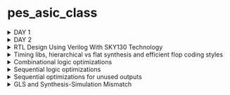 # pes_asic_class
<details>
<summary>DAY 1</summary>
<br>
	
[](https://github.com/udayM-design/pes_asic_class#links-for-easy-navigaton)
## Day 1 Assignment

### 1. Create a simple C program That calculates sum from 1 to N -> Sum of numbers from 1 to n

```
gcc 1ton.c -o 1ton.o
./1ton.o

```
![image](https://github.com/udayM-design/pes_asic_class/assets/93391726/99980318-cea2-436a-8b82-da5ee495e35b)


### compile using riscv compieler and view the output
![image](https://github.com/udayM-design/pes_asic_class/assets/93391726/8e1004ca-1d8e-42f8-8f4d-df14c2f88fa4)


### To debug the ALP generated by the compiler
![image](https://github.com/udayM-design/pes_asic_class/assets/93391726/295595b7-5c89-4da7-98a9-e70dc1395b21)


### Contents of main when used -O1 optimizer

![image](https://github.com/udayM-design/pes_asic_class/assets/93391726/1766e1a5-266c-4aed-875d-1af09263358f)


### contents of main when used -Ofast optimizer
![image](https://github.com/udayM-design/pes_asic_class/assets/93391726/0c8dcd17-a463-49c5-bbc8-e246ff9c260a)

## 2.create a C program that shows the maximum and minimum values of 64bit unsigend and signed numbers
![image](https://github.com/udayM-design/pes_asic_class/assets/93391726/270c60de-78c6-478e-8282-e7d284f7a225)

</details>


<details>
<summary>DAY 2</summary>
<br>
	
[](https://github.com/udayM-design/pes_asic_class#links-for-easy-navigaton)
## Day 2 
#### Representation formats of load, add, store etc instructions  
![image](https://github.com/udayM-design/pes_asic_class/assets/93391726/08e92535-a42d-488f-9df8-d5f901eee2d3)

### Simulating new C program with function call 
![image](https://github.com/udayM-design/pes_asic_class/assets/93391726/f69f4e52-c5fb-4388-9866-4d84ed79c36d)
![image](https://github.com/udayM-design/pes_asic_class/assets/93391726/9d48b598-ca70-4c77-b94c-d5f0b2732eb0)

### To run C-program on RISC-V CPU
```
chmod 777 rv32im.sh
./rv32im.sh
```
![image](https://github.com/udayM-design/pes_asic_class/assets/93391726/7c83c041-a5fa-4377-b578-8b460208ccd9)


</details>
<details>
<summary>RTL Design Using Verilog With SKY130 Technology</summary>
<br>
	
[](https://github.com/udayM-design/pes_asic_class#links-for-easy-navigaton)
#### DAY 1
<details>
<summary>Labs on Yosys introduction</summary>
<br>
	
[](https://github.com/udayM-design/pes_asic_class#links-for-easy-navigaton)
 Invoking yosys
 ![image](https://github.com/udayM-design/pes_asic_class/assets/93391726/9051e4fc-4438-4a67-a32d-3d98d945af3f)

```
read_liberty -lib ../lib/sky130_fd_sc_hd__tt_025C_1v80.lib
read_verilog good_mux.v
synth -top good_mux.v

```
![image](https://github.com/udayM-design/pes_asic_class/assets/93391726/a95f917f-f3c5-423b-b08f-97900ee085da)
![image](https://github.com/udayM-design/pes_asic_class/assets/93391726/1c4b517a-ce68-4691-8709-c92c199aa1fb)
```
To synthesis the mosule:synth -top good_mux
```
![image](https://github.com/udayM-design/pes_asic_class/assets/93391726/5e352ecb-eade-4b78-a448-7818f80993b2)

```
To generate the netlist:abc -liberty ../lib/sky130_fd_sc_hd__tt_025C_1v80.lib

```
![image](https://github.com/udayM-design/pes_asic_class/assets/93391726/916136e4-38c3-4257-82d5-f34b977bf99c)
```
To see the logic it has realised : show
```
![image](https://github.com/udayM-design/pes_asic_class/assets/93391726/fefa9063-3365-4f5f-abe6-2718d0604865)

</details>
</details>
<details>
<summary>Timing libs, hierarchical vs flat synthesis and efficient flop coding styles</summary>
<br>
	
[](https://github.com/udayM-design/pes_asic_class#links-for-easy-navigaton)
### Introduction to timing.libs (Lab4)
```
gvim ../lib/sky130_fd_sc_hd__tt_025C_1v80.lib
```
![image](https://github.com/udayM-design/pes_asic_class/assets/93391726/eafd0075-282a-458f-a0a8-9c993f7cc8fa)
![image](https://github.com/udayM-design/pes_asic_class/assets/93391726/cbd8c9d3-e0b0-4c08-8cde-4a815e4a9210)
![image](https://github.com/udayM-design/pes_asic_class/assets/93391726/8a25284b-2d79-4b1b-9833-b5aab0d9660c)
![image](https://github.com/udayM-design/pes_asic_class/assets/93391726/0a496974-d449-4dad-8b88-c704dac01542)

### Hierarchical vs Flat synthesis
```
cd vsd/sky130RTLDesignAndSynthesisWorkshop/verilog_files
gvim multiple_modules.v
```
![image](https://github.com/udayM-design/pes_asic_class/assets/93391726/f43e2444-9fc9-4ddd-a083-af51cb1cf2c6)

```
yosys
read_liberty -lib ../lib/sky130_fd_sc_hd__tt_025C_1v80.lib
read_verilog multiple_modules.v
synth -top multiple_modules
```
![image](https://github.com/udayM-design/pes_asic_class/assets/93391726/d7c27269-274f-4b20-9e1f-3f5cdaf69bc6)
![image](https://github.com/udayM-design/pes_asic_class/assets/93391726/b3c60312-1f00-4c1b-bb7d-ccd4e0bf6569)
```
abc -liberty ../lib/sky130_fd_sc_hd__tt_025C_1v80.lib
show multiple_modules
```
![image](https://github.com/udayM-design/pes_asic_class/assets/93391726/11648dce-1050-4e91-b440-a0217bcd4260)

```
write_verilog -noattr multiple_modules_hier.v
!gvim multiple_modules_hier.v
```
![image](https://github.com/udayM-design/pes_asic_class/assets/93391726/f4efe289-e114-44af-be14-73c4bc83ce96)
![image](https://github.com/udayM-design/pes_asic_class/assets/93391726/c47f6c2a-b749-4700-9a9a-2866e216d64d)

### Flat Synthesis
```
yosys
read_liberty -lib ../lib/sky130_fd_sc_hd__tt_025C_1v80.lib
read_verilog multiple_modules.v
synth -top multiple_modules
abc -liberty ../lib/sky130_fd_sc_hd__tt_025C_1v80.lib
flatten
show
```
![image](https://github.com/udayM-design/pes_asic_class/assets/93391726/cb2a4bcd-2f31-4786-b78f-0dc15501aaed)
```
write_verilog -noattr multiple_modules_flat.v
!gvim multiple_modules_flat.v
```

![image](https://github.com/udayM-design/pes_asic_class/assets/93391726/1f57401d-e671-4d8b-bb45-341476f09209)

### Various Flop Coding Styles and optimization
## D Flip-Flop with Asynchronous and synchronous Reset
```
cd vsd/sky130RTLDesignAndSynthesisWorkshop/verilog_files
gvim dff_asyncres_syncres.v

```
![image](https://github.com/udayM-design/pes_asic_class/assets/93391726/bec343fd-98c6-458d-a997-7c77d6faf7fd)
```
cd vlsi/sky130RTLDesignAndSynthesisWorkshop/verilog_files
gvim dff_asyncres_syncres.v
iverilog dff_asyncres.v tb_dff_asyncres.v
./a.out
 gtkwave tb_dff_asyncres.vcd

```
![image](https://github.com/udayM-design/pes_asic_class/assets/93391726/ea3432ff-9c9d-4f03-a44a-14120d8c901b)


```
yosys
read_liberty -lib ../lib/sky130_fd_sc_hd__tt_025C_1v80.lib
read_verilog dff_asyncres.v
synth -top dff_asyncres
dfflibmap -liberty ../lib/sky130_fd_sc_hd__tt_025C_1v80.lib
abc -liberty ../lib/sky130_fd_sc_hd__tt_025C_1v80.lib
show
```
![image](https://github.com/udayM-design/pes_asic_class/assets/93391726/281b51e8-28a4-48f3-a5f4-2401b6602e48)

## D Flip_Flop with Asynchronous Set
```
gvim dff_async_set.v

```
![image](https://github.com/udayM-design/pes_asic_class/assets/93391726/f2b37b03-435f-4ecd-84ca-a1d5fd6587cd)

```
iverilog dff_async_set.v tb_dff_async_set.v
./a.out
gtkwave tb_dff_async_set.vcd
```
![image](https://github.com/udayM-design/pes_asic_class/assets/93391726/47a0cc36-4596-4e2c-bc16-6bf56984c160)
```
yosys
read_liberty -lib ../lib/sky130_fd_sc_hd__tt_025C_1v80.lib
read_verilog dff_async_set.v
synth -top dff_async_set
dfflibmap -liberty ../lib/sky130_fd_sc_hd__tt_025C_1v80.lib
abc -liberty ../lib/sky130_fd_sc_hd__tt_025C_1v80.lib
show

```
![image](https://github.com/udayM-design/pes_asic_class/assets/93391726/8d6e4f22-ff51-4072-b1c2-16db50286ff2)
## D Flip-Flop with Synchronous Reset
```
gvim dff_syncres.v
```
![image](https://github.com/udayM-design/pes_asic_class/assets/93391726/18a0319f-25c3-4552-8fcb-d64dbe6e60d0)
```
iverilog dff_syncres.v tb_dff_syncres.v
./a.out
gtkwave tb_dff_syncres.vcd
```
![image](https://github.com/udayM-design/pes_asic_class/assets/93391726/a3c9165f-d9f9-458b-a7a3-9c315e310563)
```
read_liberty -lib ../lib/sky130_fd_sc_hd__tt_025C_1v80.lib
read_verilog dff_syncres.v
synth -top dff_syncres
dfflibmap -liberty ../lib/sky130_fd_sc_hd__tt_025C_1v80.lib
abc -liberty ../lib/sky130_fd_sc_hd__tt_025C_1v80.lib
show
```
![image](https://github.com/udayM-design/pes_asic_class/assets/93391726/1cc6646c-b74b-4c55-8b97-eaf4114365f7)

### Interesting Optimisations
```
gvim mult_2.v
```
![image](https://github.com/udayM-design/pes_asic_class/assets/93391726/a6798221-9770-4e8e-ae74-57aeffe585c8)
```
read_liberty -lib ../lib/sky130_fd_sc_hd__tt_025C_1v80.lib
read_verilog mult_2.v
synth -top mul2
abc -liberty ../lib/sky130_fd_sc_hd__tt_025C_1v80.lib
show
```
![image](https://github.com/udayM-design/pes_asic_class/assets/93391726/aca9dd2d-d058-43b5-84e9-db28f958b049)
```
write_verilog -noattr mul2_netlist.v
!gvim mul2_netlist.v
```

![image](https://github.com/udayM-design/pes_asic_class/assets/93391726/d38f6a34-d197-44db-a38c-04384e7d299b)
```
read_liberty -lib ../lib/sky130_fd_sc_hd__tt_025C_1v80.lib
read_verilog mult_8.v
synth -top mult8
abc -liberty ../lib/sky130_fd_sc_hd__tt_025C_1v80.lib
show
```
![image](https://github.com/udayM-design/pes_asic_class/assets/93391726/b47761c1-ddbe-4549-8692-e230cbd7e287)
```
write_verilog -noattr mul8_netlist.v
!gvim mult8_netlist.v
```
![image](https://github.com/udayM-design/pes_asic_class/assets/93391726/013372e4-786d-46f8-adb4-a0cfe6030a52)

</details>
</details>

<details>
<summary>Combinational logic optimizations </summary>
<br>
	
[](https://github.com/udayM-design/pes_asic_class#links-for-easy-navigaton)
```
gvim opt_check.v
```
![image](https://github.com/udayM-design/pes_asic_class/assets/93391726/86a4d3a0-2cad-45bc-b847-45cf76fde595)
# opt_check
```
read_liberty -lib ../lib/sky130_fd_sc_hd__tt_025C_1v80.lib
read_verilog opt_check.v
synth -top opt_check
opt_clean -purge
abc -liberty ../lib/sky130_fd_sc_hd__tt_025C_1v80.lib
show
```
![image](https://github.com/udayM-design/pes_asic_class/assets/93391726/385cb096-ce0b-4cc8-8b37-d23d9918591b)
![image](https://github.com/udayM-design/pes_asic_class/assets/93391726/209156fb-327d-42b9-a03b-9b76835749ec)

# opt_check2
```
gvim opt_check.v

```
![image](https://github.com/udayM-design/pes_asic_class/assets/93391726/66994bd9-f6d2-49f7-966e-f091d250d360)
```
read_liberty -lib ../lib/sky130_fd_sc_hd__tt_025C_1v80.lib
read_verilog opt_check2.v
synth -top opt_check2
opt_clean -purge
abc -liberty ../lib/sky130_fd_sc_hd__tt_025C_1v80.lib
show
```
![image](https://github.com/udayM-design/pes_asic_class/assets/93391726/2b88d7cf-fff9-4e6f-849b-5bb015dd6abf)
![image](https://github.com/udayM-design/pes_asic_class/assets/93391726/5c1879a8-b774-4296-b5a3-d959fbceb827)
# opt_check3
```
gvim opt_check3.v
```
![image](https://github.com/udayM-design/pes_asic_class/assets/93391726/2986621d-31b7-49f1-a4b5-2c663185a7bf)

```
read_liberty -lib ../lib/sky130_fd_sc_hd__tt_025C_1v80.lib
read_verilog opt_check3.v
synth -top opt_check3
opt_clean -purge
abc -liberty ../lib/sky130_fd_sc_hd__tt_025C_1v80.lib
show

```
![image](https://github.com/udayM-design/pes_asic_class/assets/93391726/3ae1884f-c39a-47aa-9ad0-4e4cb8bcdf88)
![image](https://github.com/udayM-design/pes_asic_class/assets/93391726/eb922f93-ce14-4c99-a43d-85788c15a6d1)
# opt_check4
```
vim opt_check4.v
```
![image](https://github.com/udayM-design/pes_asic_class/assets/93391726/f57f9efc-3b66-4235-b3dd-a7c1f3b48f69)
```
read_liberty -lib ../lib/sky130_fd_sc_hd__tt_025C_1v80.lib
read_verilog opt_check4.v
synth -top opt_check4
opt_clean -purge
abc -liberty ../lib/sky130_fd_sc_hd__tt_025C_1v80.lib
show

```
![image](https://github.com/udayM-design/pes_asic_class/assets/93391726/b8bd4b3d-f45c-454c-aac6-00968a401f60)

![image](https://github.com/udayM-design/pes_asic_class/assets/93391726/4840d6c1-ef01-4d54-a847-60e92a71032a)

# multiple_module_opt
```
gvim multiple_module_opt.v
```
![image](https://github.com/udayM-design/pes_asic_class/assets/93391726/20fb3e69-8c38-4a8e-b8dd-ba5153cd5949)
```
read_liberty -lib ../lib/sky130_fd_sc_hd__tt_025C_1v80.lib
read_verilog multiple_module_opt.v
synth -top multiple_module_opt
opt_clean -purge
abc -liberty ../lib/sky130_fd_sc_hd__tt_025C_1v80.lib
show multiple_module_opt 
```
![image](https://github.com/udayM-design/pes_asic_class/assets/93391726/720dc757-5e7e-4374-af79-78d9031e384d)

![image](https://github.com/udayM-design/pes_asic_class/assets/93391726/8488efc9-098b-4ea4-98da-d69af10d27a1)
</details>
<details>
<summary>Sequential logic optimizations  </summary>
<br>
	
## dff_const1
	
```
gvim dff_const1.v
```
![image](https://github.com/udayM-design/pes_asic_class/assets/93391726/aec720b9-e882-4f9b-9ba6-96c99721ff80)
```
iverilog dff_const1.v tb_dff_const1.v
./a.out
gtkwave tb_dff_const1.vcd
```
![image](https://github.com/udayM-design/pes_asic_class/assets/93391726/2ae96207-1b85-42f3-95fc-1094efc40a81)
```
read_liberty -lib ../lib/sky130_fd_sc_hd__tt_025C_1v80.lib
read_verilog dff_const1.v
synth -top dff_const1
dfflibmap -liberty ../lib/sky130_fd_sc_hd__tt_025C_1v80.lib 
abc -liberty ../lib/sky130_fd_sc_hd__tt_025C_1v80.lib
show	
```
![image](https://github.com/udayM-design/pes_asic_class/assets/93391726/5bdfd196-61fa-4ece-ba25-84b4ba49c39d)
![image](https://github.com/udayM-design/pes_asic_class/assets/93391726/5fb09f65-d463-4f5c-a8a0-898b4a267568)
## dff_const2
```
gvim dff_const2.v
```
![image](https://github.com/udayM-design/pes_asic_class/assets/93391726/1166da29-5e0a-49b5-9191-e2f162a5978e)
```
iverilog dff_const2.v tb_dff_const2.v
gtkwave tb_dff_const2.vcd
```
![image](https://github.com/udayM-design/pes_asic_class/assets/93391726/af28e28d-e4dc-4a5e-b3a8-c7d9d803773b)
```
read_liberty -lib ../lib/sky130_fd_sc_hd__tt_025C_1v80.lib
read_verilog dff_const2.v
synth -top dff_const2
dfflibmap -liberty ../lib/sky130_fd_sc_hd__tt_025C_1v80.lib 
abc -liberty ../lib/sky130_fd_sc_hd__tt_025C_1v80.lib
show
```
![image](https://github.com/udayM-design/pes_asic_class/assets/93391726/ad321a9f-c509-42f3-b888-abbcded16cfc)
## dff_const3
```
gvim dff_const3.v
```
![image](https://github.com/udayM-design/pes_asic_class/assets/93391726/c1421365-dd6f-4c8c-b205-00d42e187786)
```
iverilog dff_const3.v tb_dff_const3.v
./a.out
gtkwave tb_dff_const3.vcd	
```
![image](https://github.com/udayM-design/pes_asic_class/assets/93391726/e1284304-76a1-41fe-9ebd-4ae6aa3aefd0)
```
read_liberty -lib ../lib/sky130_fd_sc_hd__tt_025C_1v80.lib
read_verilog dff_const3.v
synth -top dff_const3
dfflibmap -liberty ../lib/sky130_fd_sc_hd__tt_025C_1v80.lib 
abc -liberty ../lib/sky130_fd_sc_hd__tt_025C_1v80.lib
show
```
![image](https://github.com/udayM-design/pes_asic_class/assets/93391726/fe070edf-af85-4584-8d0a-76e31e8ca279)
## dff_const4
```
gvim dff_const4.v
```
![image](https://github.com/udayM-design/pes_asic_class/assets/93391726/05c3dd64-caf1-4360-baa4-99f6bf56ab24)
```
iverilog dff_const4.v tb_dff_const4.v
./a.out
gtkwave tb_dff_const4.vcd	
```
![image](https://github.com/udayM-design/pes_asic_class/assets/93391726/9434ea9d-3d7d-4636-aaad-1e9ac4df93d1)
```
read_liberty -lib ../lib/sky130_fd_sc_hd__tt_025C_1v80.lib
read_verilog dff_const4.v
synth -top dff_const4
dfflibmap -liberty ../lib/sky130_fd_sc_hd__tt_025C_1v80.lib 
abc -liberty ../lib/sky130_fd_sc_hd__tt_025C_1v80.lib
show
```
![image](https://github.com/udayM-design/pes_asic_class/assets/93391726/8f0083d8-5a77-4c3f-b919-41d0bb5cfe89)
## dff_const5
```
gvim dff_const5.v
```
![image](https://github.com/udayM-design/pes_asic_class/assets/93391726/b066f208-4159-4887-9db5-ec9aae832bef)
```
iverilog dff_const5.v tb_dff_const5.v
./a.out
gtkwave tb_dff_const5.vcd
```
![image](https://github.com/udayM-design/pes_asic_class/assets/93391726/523ee2ef-2732-43f6-84ce-2ab4d5f4e826)
```
read_liberty -lib ../lib/sky130_fd_sc_hd__tt_025C_1v80.lib
read_verilog dff_const5.v
synth -top dff_const5
dfflibmap -liberty ../lib/sky130_fd_sc_hd__tt_025C_1v80.lib 
abc -liberty ../lib/sky130_fd_sc_hd__tt_025C_1v80.lib
show
```
![image](https://github.com/udayM-design/pes_asic_class/assets/93391726/dc617d6a-e350-420c-bf6d-3b6457337536)
</details>

<details>
<summary> Sequential optimizations for unused outputs </summary>
<br>
	
### counter_opt
	
```
gvim counter_opt.v
```
![image](https://github.com/udayM-design/pes_asic_class/assets/93391726/95212602-e4b1-4d74-8465-af2dfc9ab5f7)
```
read_liberty -lib ../lib/sky130_fd_sc_hd__tt_025C_1v80.lib
read_verilog counter_opt.v
synth -top counter_opt
dfflibmap -liberty ../lib/sky130_fd_sc_hd__tt_025C_1v80.lib
abc -liberty ../lib/sky130_fd_sc_hd__tt_025C_1v80.lib
show
```
![image](https://github.com/udayM-design/pes_asic_class/assets/93391726/fcfee8d7-306b-4a9d-ad59-56f9d479fe11)

### counter_opt2
```
gvim counter_opt2.v
```
![image](https://github.com/udayM-design/pes_asic_class/assets/93391726/b3ca3044-3e33-4185-be07-e8966d293c04)

```
read_liberty -lib ../lib/sky130_fd_sc_hd__tt_025C_1v80.lib
read_verilog counter_opt2.v
synth -top counter_opt
dfflibmap -liberty ../lib/sky130_fd_sc_hd__tt_025C_1v80.lib 
abc -liberty ../lib/sky130_fd_sc_hd__tt_025C_1v80.lib
show
```
![image](https://github.com/udayM-design/pes_asic_class/assets/93391726/8eb20553-b408-4016-be9f-8d7a1ca1a8d3)
</details>

<details>
<summary>GLS and Synthesis-Simulation Mismatch</summary>
<br>

```
gvim ternary_operator_mux.v
```
![image](https://github.com/udayM-design/pes_asic_class/assets/93391726/e4fce731-4798-48c8-8a25-684a075f10e3)


 



